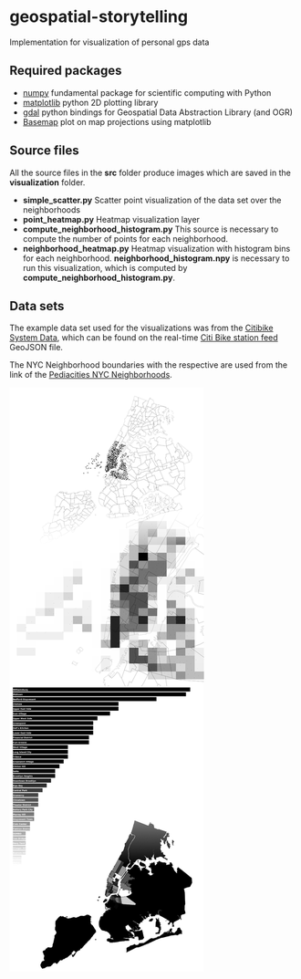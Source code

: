 # geospatial-storytelling

Implementation for visualization of personal gps data

## Required packages

- [numpy](http://www.numpy.org/) fundamental package for scientific computing with Python
- [matplotlib](http://matplotlib.org/) python 2D plotting library
- [gdal](https://pypi.python.org/pypi/GDAL) python bindings for Geospatial Data Abstraction Library (and OGR)
- [Basemap](https://github.com/matplotlib/basemap) plot on map projections using matplotlib

## Source files

All the source files in the **src** folder produce images which are saved in the **visualization** folder.

- **simple_scatter.py** 
	Scatter point visualization of the data set over the neighborhoods
- **point_heatmap.py** 
	Heatmap visualization layer 
- **compute_neighborhood_histogram.py**
	This source is necessary to compute the number of points for each neighborhood.
- **neighborhood_heatmap.py**
	Heatmap visualization with histogram bins for each neighborhood. **neighborhood_histogram.npy** is necessary to run this visualization, which is computed by **compute_neighborhood_histogram.py**.

## Data sets

The example data set used for the visualizations was from the [Citibike System Data](https://www.citibikenyc.com/system-data), which can be found on the real-time [Citi Bike station feed](https://feeds.citibikenyc.com/stations/stations.json) GeoJSON file.

The NYC Neighborhood boundaries with the respective are used from the link of the [Pediacities NYC Neighborhoods](http://catalog.opendata.city/dataset/pediacities-nyc-neighborhoods).

![Preview](preview.png)
